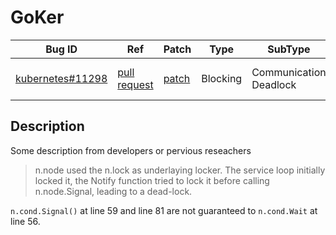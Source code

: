 
# GoKer

| Bug ID|  Ref | Patch | Type | SubType | SubsubType |
| ----  | ---- | ----  | ---- | ---- | ---- |
|[kubernetes#11298]|[pull request]|[patch]| Blocking | Communication Deadlock | Channel & Condition Variable |

[kubernetes#11298]:(kubernetes11298_test.go)
[patch]:https://github.com/kubernetes/kubernetes/pull/11298/files
[pull request]:https://github.com/kubernetes/kubernetes/pull/11298
 
## Description

Some description from developers or pervious reseachers

> n.node used the n.lock as underlaying locker. The service loop initially
  locked it, the Notify function tried to lock it before calling n.node.Signal,
  leading to a dead-lock.

`n.cond.Signal()` at line 59 and line 81 are not guaranteed to `n.cond.Wait` at line 56.

